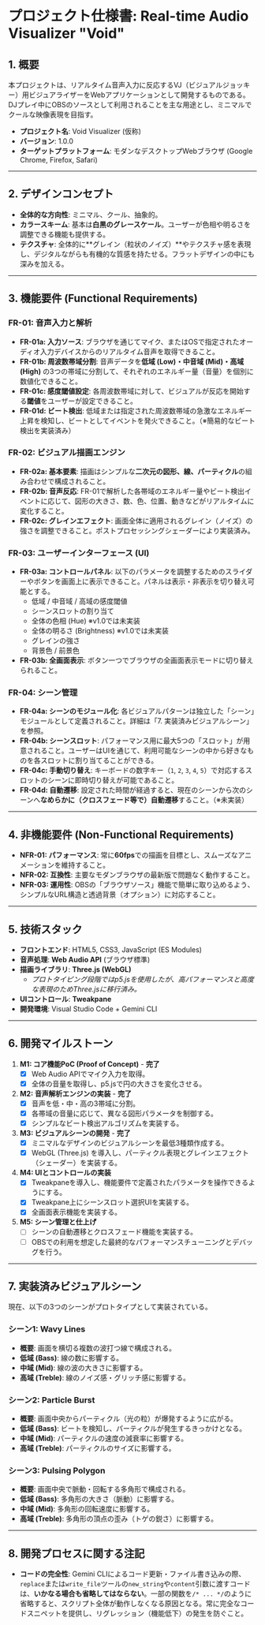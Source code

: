 # プロジェクト仕様書: Real-time Audio Visualizer "Void"

## 1. 概要

本プロジェクトは、リアルタイム音声入力に反応するVJ（ビジュアルジョッキー）用ビジュアライザーをWebアプリケーションとして開発するものである。DJプレイ中にOBSのソースとして利用されることを主な用途とし、ミニマルでクールな映像表現を目指す。

- **プロジェクト名**: Void Visualizer (仮称)
- **バージョン**: 1.0.0
- **ターゲットプラットフォーム**: モダンなデスクトップWebブラウザ (Google Chrome, Firefox, Safari)

---

## 2. デザインコンセプト

- **全体的な方向性**: ミニマル、クール、抽象的。
- **カラースキーム**: 基本は**白黒のグレースケール**。ユーザーが色相や明るさを調整できる機能も提供する。
- **テクスチャ**: 全体的に**グレイン（粒状のノイズ）**やテクスチャ感を表現し、デジタルながらも有機的な質感を持たせる。フラットデザインの中にも深みを加える。

---

## 3. 機能要件 (Functional Requirements)

### FR-01: 音声入力と解析

- **FR-01a: 入力ソース**: ブラウザを通じてマイク、またはOSで指定されたオーディオ入力デバイスからのリアルタイム音声を取得できること。
- **FR-01b: 周波数帯域分割**: 音声データを**低域 (Low)・中音域 (Mid)・高域 (High)** の3つの帯域に分割して、それぞれのエネルギー量（音量）を個別に数値化できること。
- **FR-01c: 感度閾値設定**: 各周波数帯域に対して、ビジュアルが反応を開始する**閾値**をユーザーが設定できること。
- **FR-01d: ビート検出**: 低域または指定された周波数帯域の急激なエネルギー上昇を検知し、ビートとしてイベントを発火できること。（※簡易的なビート検出を実装済み）

### FR-02: ビジュアル描画エンジン

- **FR-02a: 基本要素**: 描画はシンプルな**二次元の図形、線、パーティクル**の組み合わせで構成されること。
- **FR-02b: 音声反応**: FR-01で解析した各帯域のエネルギー量やビート検出イベントに応じて、図形の大きさ、数、色、位置、動きなどがリアルタイムに変化すること。
- **FR-02c: グレインエフェクト**: 画面全体に適用されるグレイン（ノイズ）の強さを調整できること。ポストプロセッシングシェーダーにより実装済み。

### FR-03: ユーザーインターフェース (UI)

- **FR-03a: コントロールパネル**: 以下のパラメータを調整するためのスライダーやボタンを画面上に表示できること。パネルは表示・非表示を切り替え可能とする。
  - 低域 / 中音域 / 高域の感度閾値
  - シーンスロットの割り当て
  - 全体の色相 (Hue) ※v1.0では未実装
  - 全体の明るさ (Brightness) ※v1.0では未実装
  - グレインの強さ
  - 背景色 / 前景色
- **FR-03b: 全画面表示**: ボタン一つでブラウザの全画面表示モードに切り替えられること。

### FR-04: シーン管理

- **FR-04a: シーンのモジュール化**: 各ビジュアルパターンは独立した「シーン」モジュールとして定義されること。詳細は「7. 実装済みビジュアルシーン」を参照。
- **FR-04b: シーンスロット**: パフォーマンス用に最大5つの「スロット」が用意されること。ユーザーはUIを通じて、利用可能なシーンの中から好きなものを各スロットに割り当てることができる。
- **FR-04c: 手動切り替え**: キーボードの数字キー（`1`, `2`, `3`, `4`, `5`）で対応するスロットのシーンに即時切り替えが可能であること。
- **FR-04d: 自動遷移**: 設定された時間が経過すると、現在のシーンから次のシーンへ**なめらかに（クロスフェード等で）自動遷移**すること。（※未実装）

---

## 4. 非機能要件 (Non-Functional Requirements)

- **NFR-01: パフォーマンス**: 常に**60fps**での描画を目標とし、スムーズなアニメーションを維持すること。
- **NFR-02: 互換性**: 主要なモダンブラウザの最新版で問題なく動作すること。
- **NFR-03: 運用性**: OBSの「ブラウザソース」機能で簡単に取り込めるよう、シンプルなURL構造と透過背景（オプション）に対応すること。

---

## 5. 技術スタック

- **フロントエンド**: HTML5, CSS3, JavaScript (ES Modules)
- **音声処理**: **Web Audio API** (ブラウザ標準)
- **描画ライブラリ**: **Three.js (WebGL)**
  - *プロトタイピング段階ではp5.jsを使用したが、高パフォーマンスと高度な表現のためThree.jsに移行済み。*
- **UIコントロール**: **Tweakpane**
- **開発環境**: Visual Studio Code + Gemini CLI

---

## 6. 開発マイルストーン

1.  **M1: コア機能PoC (Proof of Concept)** - **完了**
    - [x] Web Audio APIでマイク入力を取得。
    - [x] 全体の音量を取得し、p5.jsで円の大きさを変化させる。
2.  **M2: 音声解析エンジンの実装** - **完了**
    - [x] 音声を低・中・高の3帯域に分割。
    - [x] 各帯域の音量に応じて、異なる図形パラメータを制御する。
    - [x] シンプルなビート検出アルゴリズムを実装する。
3.  **M3: ビジュアルシーンの開発** - **完了**
    - [x] ミニマルなデザインのビジュアルシーンを最低3種類作成する。
    - [x] WebGL (Three.js) を導入し、パーティクル表現とグレインエフェクト（シェーダー）を実装する。
4.  **M4: UIとコントロールの実装**
    - [x] Tweakpaneを導入し、機能要件で定義されたパラメータを操作できるようにする。
    - [x] Tweakpane上にシーンスロット選択UIを実装する。
    - [x] 全画面表示機能を実装する。
5.  **M5: シーン管理と仕上げ**
    - [ ] シーンの自動遷移とクロスフェード機能を実装する。
    - [ ] OBSでの利用を想定した最終的なパフォーマンスチューニングとデバッグを行う。

---

## 7. 実装済みビジュアルシーン

現在、以下の3つのシーンがプロトタイプとして実装されている。

### シーン1: Wavy Lines
- **概要**: 画面を横切る複数の波打つ線で構成される。
- **低域 (Bass)**: 線の数に影響する。
- **中域 (Mid)**: 線の波の大きさに影響する。
- **高域 (Treble)**: 線のノイズ感・グリッチ感に影響する。

### シーン2: Particle Burst
- **概要**: 画面中央からパーティクル（光の粒）が爆発するように広がる。
- **低域 (Bass)**: ビートを検知し、パーティクルが発生するきっかけとなる。
- **中域 (Mid)**: パーティクルの速度の減衰率に影響する。
- **高域 (Treble)**: パーティクルのサイズに影響する。

### シーン3: Pulsing Polygon
- **概要**: 画面中央で脈動・回転する多角形で構成される。
- **低域 (Bass)**: 多角形の大きさ（脈動）に影響する。
- **中域 (Mid)**: 多角形の回転速度に影響する。
- **高域 (Treble)**: 多角形の頂点の歪み（トゲの鋭さ）に影響する。

---

## 8. 開発プロセスに関する注記

- **コードの完全性**: Gemini CLIによるコード更新・ファイル書き込みの際、`replace`または`write_file`ツールの`new_string`や`content`引数に渡すコードは、**いかなる場合も省略してはならない**。一部の関数を`/* ... */`のように省略すると、スクリプト全体が動作しなくなる原因となる。常に完全なコードスニペットを提供し、リグレッション（機能低下）の発生を防ぐこと。
